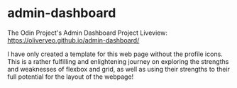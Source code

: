# admin-dashboard
The Odin Project's Admin Dashboard Project
Liveview: https://oliveryeo.github.io/admin-dashboard/

I have only created a template for this web page without the profile icons. This is a rather fulfilling and enlightening journey on exploring the strengths and weaknesses of flexbox and grid, as well as using their strengths to their full potential for the layout of the webpage!
